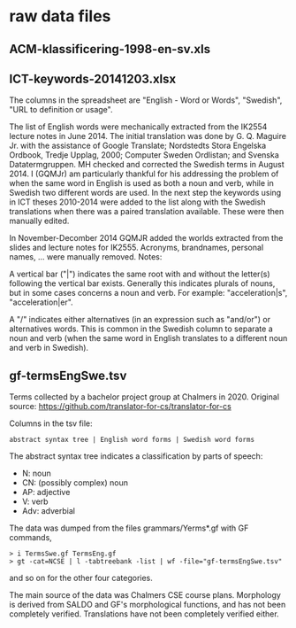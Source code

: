# raw data files

## ACM-klassificering-1998-en-sv.xls	


## ICT-keywords-20141203.xlsx

The columns in the spreadsheet are "English - Word or Words", "Swedish", "URL to definition or usage".

The list of English words were mechanically extracted from the IK2554 lecture notes in June 2014. The initial translation was done by G. Q. Maguire Jr. with the assistance of Google Translate; Nordstedts Stora Engelska Ordbook, Tredje Upplag, 2000; Computer Sweden Ordlistan;   and Svenska Datatermgruppen. MH checked and corrected the Swedish terms in August 2014. I (GQMJr) am particularly thankful for his addressing the problem of when the same word in English is used as both a noun and verb, while in Swedish two different words are used. In the next step the keywords using in ICT theses 2010-2014 were added to the list along with the Swedish translations when there was a paired translation available. These were then manually edited.

In November-Decomber 2014 GQMJR added the worlds extracted from the slides and lecture notes for IK2555. Acronyms, brandnames, personal names, ... were manually removed.
Notes: 

A vertical bar ("|")  indicates the same root with and without the letter(s) following the vertical bar exists. Generally this indicates plurals of nouns, but in some cases concerns a noun and verb. For example: "acceleration|s", "acceleration|er".

A "/" indicates either alternatives (in an expression such as "and/or") or alternatives words. This is common in the Swedish column to separate a noun and verb (when the same word in English translates to a different noun and verb in Swedish).


## gf-termsEngSwe.tsv

Terms collected by a bachelor project group at Chalmers in 2020.
Original source: https://github.com/translator-for-cs/translator-for-cs

Columns in the tsv file:
```
abstract syntax tree | English word forms | Swedish word forms
```
The abstract syntax tree indicates a classification by parts of speech:

- N: noun
- CN: (possibly complex) noun
- AP: adjective
- V: verb
- Adv: adverbial

The data was dumped from the files grammars/Yerms*.gf with GF commands,
```
> i TermsSwe.gf TermsEng.gf
> gt -cat=NCSE | l -tabtreebank -list | wf -file="gf-termsEngSwe.tsv"
```
and so on for the other four categories.

The main source of the data was Chalmers CSE course plans. Morphology is derived from SALDO and GF's morphological functions, and has not been completely verified. Translations have not been completely verified either.



